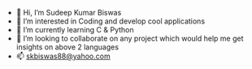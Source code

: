 - 👋 Hi, I’m Sudeep Kumar Biswas
- 👀 I’m interested in Coding and develop cool applications
- 🌱 I’m currently learning C & Python
- 💞️ I’m looking to collaborate on any project which would help me get insights on above 2 languages
- 📫 skbiswas88@yahoo.com

<!---
skbiswas88/skbiswas88 is a ✨ special ✨ repository because its `README.md` (this file) appears on your GitHub profile.
You can click the Preview link to take a look at your changes.
--->
